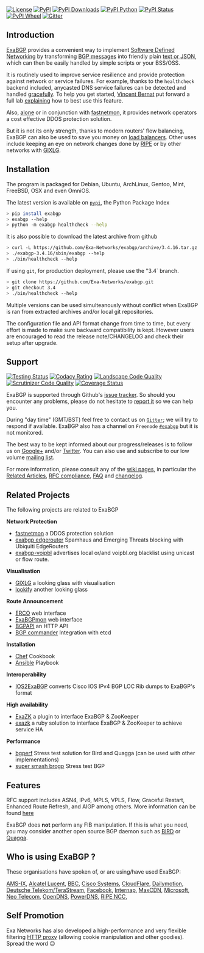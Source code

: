 [![License](https://img.shields.io/pypi/l/exabgp.svg)](https://github.com/Exa-Networks/exabgp/blob/master/COPYRIGHT)
[![PyPI](https://img.shields.io/pypi/v/exabgp.svg)](https://pypi.python.org/pypi/exabgp)
[![PyPI Downloads](https://img.shields.io/pypi/dm/exabgp.svg)](https://pypi.python.org/pypi/exabgp)
[![PyPI Python](https://img.shields.io/pypi/pyversions/exabgp.svg)](https://pypi.python.org/pypi/exabgp)
[![PyPI Status](https://img.shields.io/pypi/status/exabgp.svg)](https://pypi.python.org/pypi/exabgp)
[![PyPI Wheel](https://img.shields.io/pypi/wheel/exabgp.svg)](https://pypi.python.org/pypi/exabgp)
[![Gitter](https://badges.gitter.im/Exa-Networks/exabgp.svg)](https://gitter.im/Exa-Networks/exabgp?utm_source=badge&utm_medium=badge&utm_campaign=pr-badge)

## Introduction

[ExaBGP](http://github.com/Exa-Networks/exabgp) provides a convenient way to implement [Software Defined Networking](http://en.wikipedia.org/wiki/Software-defined_networking) by transforming [BGP messages](http://thomas.mangin.com/data/pdf/UKNOF%2015%20-%20Mangin%20-%20Naked%20BGP.pdf) into friendly plain [text or JSON](https://github.com/Exa-Networks/exabgp/wiki/Controlling-ExaBGP-:-API-for-received-messages), which can then be easily handled by simple scripts or your BSS/OSS.

It is routinely used to improve service resilience and provide protection against network or service failures. For example, thanks to the `healthcheck` backend included, anycasted DNS service failures can be detected and handled [gracefully](http://blog.iweb-hosting.co.uk/blog/2012/01/27/using-bgp-to-serve-high-availability-dns/). To help you get started, [Vincent Bernat](https://github.com/vincentbernat) put forward a full lab [explaining](http://vincent.bernat.im/en/blog/2013-exabgp-highavailability.html)  how to best use this feature.

Also, [alone](http://perso.nautile.fr/prez/fgabut-flowspec-frnog-final.pdf) or in conjunction with [fastnetmon](https://github.com/pavel-odintsov/fastnetmon), it provides network operators a cost effective DDOS protection solution.

But it is not its only strength, thanks to modern routers' flow balancing, ExaBGP can also be used to save you money on [load balancers](http://bits.shutterstock.com/2014/05/22/stop-buying-load-balancers-and-start-controlling-your-traffic-flow-with-software/). Other uses include keeping an eye on network changes done by [RIPE](https://labs.ripe.net/Members/wouter_miltenburg/researching-next-generation-ris-route-collectors) or by other networks with [GIXLG](https://github.com/dpiekacz/gixlg/wiki/GIXLG-wiki).

## Installation

The program is packaged for Debian, Ubuntu, ArchLinux, Gentoo, Mint, FreeBSD, OSX and even OmniOS.

The latest version is available on [`pypi`](https://pypi.python.org/pypi), the Python Package Index

```sh
> pip install exabgp
> exabgp --help
> python -m exabgp healthcheck --help
 ```

It is also possible to download the latest archive from github

```sh
> curl -L https://github.com/Exa-Networks/exabgp/archive/3.4.16.tar.gz | tar zx
> ./exabgp-3.4.16/sbin/exabgp --help
> ./bin/healthcheck --help
```

If using `git`, for production deployment, please use the "3.4` branch.

```sh
> git clone https://github.com/Exa-Networks/exabgp.git
> git checkout 3.4
> ./bin/healthcheck --help
```

Multiple versions can be used simulteanously without conflict when ExaBGP is ran from extracted archives and/or local git repositories.

The configuration file and API format change from time to time, but every effort is made to make sure backward compatibility is kept. However users are encouraged to read the release note/CHANGELOG and check their setup after upgrade.

## Support

[![Testing Status](https://img.shields.io/codeship/d6c1ddd0-16a3-0132-5f85-2e35c05e22b1.svg)]()
[![Codacy Rating](https://www.codacy.com/project/badge/1f5fedb98bfd47bcb9ab868ea53ea210)](https://www.codacy.com/public/thomasmangin/exabgp_2)
[![Landscape Code Quality](https://landscape.io/github/Exa-Networks/exabgp/master/landscape.svg)](https://landscape.io/github/Exa-Networks/exabgp/)
[![Scrutinizer Code Quality](https://scrutinizer-ci.com/g/Exa-Networks/exabgp/badges/quality-score.png)](https://scrutinizer-ci.com/g/Exa-Networks/exabgp/)
[![Coverage Status](https://img.shields.io/coveralls/Exa-Networks/exabgp.svg)](https://coveralls.io/r/Exa-Networks/exabgp)

<!--
[![Testing Status](https://travis-ci.org/Exa-Networks/exabgp.svg)](https://travis-ci.org/Exa-Networks/exabgp)

[![Coverage Status](https://img.shields.io/scrutinizer/coverage/g/exa-networks/exabgp.svg)](https://coveralls.io/r/Exa-Networks/exabgp)
-->

ExaBGP is supported through Github's [issue tracker](https://github.com/Exa-Networks/exabgp/issues). So should you encounter any problems, please do not hesitate to [report it](https://github.com/Exa-Networks/exabgp/issues?labels=bug&page=1&state=open) so we can help you.

During "day time" (GMT/BST) feel free to contact us on [`Gitter`](https://gitter.im/Exa-Networks/exabgp); we will try to respond if available. ExaBGP also has a channel on `Freenode` [`#exabgp`](irc://irc.freenode.net:6667/exabgp) but it is not monitored.

The best way to be kept informed about our progress/releases is to follow us on [Google+](https://plus.google.com/u/0/communities/108249711110699351497) and/or [Twitter](https://twitter.com/#!/search/exabgp). You can also use and subscribe to our low volume [mailing list](http://groups.google.com/group/exabgp-users).

For more information, please consult any of the [wiki pages](https://github.com/Exa-Networks/exabgp/wiki), in particular the [Related Articles](https://github.com/Exa-Networks/exabgp/wiki/Related-articles), [RFC compliance](https://github.com/Exa-Networks/exabgp/wiki/RFC-Information), [FAQ](https://github.com/Exa-Networks/exabgp/wiki/FAQ)
 and [changelog](https://raw.github.com/Exa-Networks/exabgp/master/CHANGELOG).

## Related Projects

The following projects are related to ExaBGP

**Network Protection**
  - [fastnetmon](https://github.com/pavel-odintsov/fastnetmon) a DDOS protection solution
  - [exabgp edgerouter](https://github.com/infowolfe/exabgp-edgerouter) Spamhaus and Emerging Threats blocking with Ubiquiti EdgeRouters
  - [exabgp-voipbl](https://github.com/GeertHauwaerts/exabgp-voipbl) advertises local or/and voipbl.org blacklist using unicast or flow route.

**Visualisation**
  - [GIXLG](https://code.google.com/p/gixlg/) a looking glass with visualisation
  - [lookify](https://github.com/Shopify/lookify) another looking glass

**Route Announcement**
  - [ERCO](https://erco.xyz/) web interface
  - [ExaBGPmon](https://github.com/thepacketgeek/ExaBGPmon) web interface
  - [BGPAPI](https://github.com/abh/bgpapi) an HTTP API
  - [BGP commander](https://github.com/crazed/bgpcommander) Integration with etcd 

**Installation**
  - [Chef](https://github.com/hw-cookbooks/exabgp) Cookbook
  - [Ansible](https://github.com/sfromm/ansible-exabgp) Playbook

**Interoperability**
  - [IOS2ExaBGP](https://github.com/lochiiconnectivity/ios2exa) converts Cisco IOS IPv4 BGP LOC Rib dumps to ExaBGP's format

**High availability**
  - [ExaZK](https://github.com/shtouff/exazk) a plugin to interface ExaBGP & ZooKeeper
  - [exazk](https://github.com/ton31337/exazk) a ruby solution to interface ExaBGP & ZooKeeper to achieve service HA

**Performance**
  - [bgperf](https://github.com/osrg/bgperf) Stress test solution for Bird and Quagga (can be used with other implementations)
  - [super smash brogp](https://github.com/spotify/super-smash-brogp) Stress test BGP

## Features

RFC support includes ASN4, IPv6, MPLS, VPLS, Flow, Graceful Restart, Enhanced Route Refresh, and AIGP among others.
More information can be found [here](https://github.com/Exa-Networks/exabgp/wiki/RFC-Information)

ExaBGP does **not** perform any FIB manipulation. If this is what you need, you may consider another open source BGP daemon such as [BIRD](http://bird.network.cz/) or [Quagga](http://www.quagga.net/).

## Who is using ExaBGP ?

These organisations have spoken of, or are using/have used ExaBGP:

[AMS-IX](https://ripe64.ripe.net/presentations/49-Follow_Up_AMS-IX_route-server_test_Euro-IX_20th_RIPE64.pdf),
[Alcatel Lucent](http://www.nanog.org/sites/default/files/wed.general.trafficdiversion.serodio.10.pdf),
[BBC](http://www.bbc.co.uk/),
[Cisco Systems](http://www.ciscoknowledgenetwork.com/files/452_06-11-14-20140610_v3_BGP_Optimizing_the_SDN-v1-0.pdf?),
[CloudFlare](http://www.slideshare.net/TomPaseka/flowspec-apf-2013),
[Dailymotion](https://twitter.com/fgabut),
[Deutsche Telekom/TeraStream](https://www.telekom.com),
[Facebook](http://velocityconf.com/velocity2013/public/schedule/detail/28410),
[Internap](http://www.internap.com/),
[MaxCDN](http://blog.maxcdn.com/anycast-ip-routing-used-maxcdn/),
[Microsoft](http://www.nanog.org/sites/default/files/wed.general.brainslug.lapukhov.20.pdf),
[Neo Telecom](http://media.frnog.org/FRnOG_18/FRnOG_18-6.pdf),
[OpenDNS](http://www.opendns.com/),
[PowerDNS](https://www.powerdns.com/),
[RIPE NCC](https://labs.ripe.net/Members/wouter_miltenburg/Researchpaper.pdf),

## Self Promotion

Exa Networks has also developed a high-performance and very flexible filtering [HTTP proxy](https://github.com/Exa-Networks/exaproxy) (allowing cookie manipulation and other goodies). Spread the word :wink:
